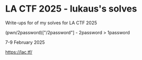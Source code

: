 # LA CTF 2025 - lukaus's solves
Write-ups for of my solves for LA CTF 2025


(pwn/2password)["/2password"] - 2password > 1password


7-9 February 2025

https://lac.tf/



